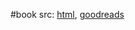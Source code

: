 #book 
src: [html](http://ergotism.info/en/1931_barger_ergotism.htm), [goodreads](https://goodreads.com/book/show/135107346.Ergot_and_ergotism_A_monograph_based_on_the_Dohme_lectures_delivered_in_Johns_Hopkins_University__Baltimore_1931_Leather_Bound_)

